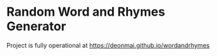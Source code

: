 # Random Word and Rhymes Generator
Project is fully operational at https://deonmai.github.io/wordandrhymes
